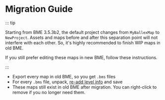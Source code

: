 # Migration Guide

::: tip

Starting from BME 3.5.3b2, the default project changes from `MyBallexMap` to `NewProject`. Assets and maps before and after this separation point will not interfere with each other. So, it's highly recommended to finish WIP maps in old BME.

If you still prefer editing these maps in new BME, follow these instructions.

:::

- Export every map in old BME, so you get `.bms` files
- For every `.bms` file, unpack, [re-add level info](/en/start/basic-operation.md#create-level-info) and save
- These maps still exist in old BME after migration. You can right-click to remove if you no longer need them.

